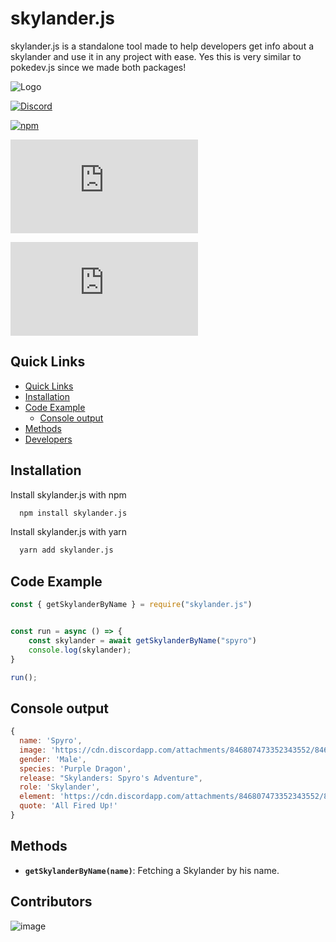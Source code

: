 
# skylander.js 


skylander.js is a standalone tool made to help developers get info about a skylander and use it in any project with ease. Yes this is very similar to pokedev.js since we made both packages!

![Logo](https://imgs.search.brave.com/_vUWxtojL6086ANvnlRNqHKJ1MkmNblTuVFlO73-JBI/rs:fit:764:341:1/g:ce/aHR0cHM6Ly92aWdu/ZXR0ZS53aWtpYS5u/b2Nvb2tpZS5uZXQv/bG9nb3BlZGlhL2lt/YWdlcy8wLzAwL1Nr/eWxhbmRlcnNfTG9n/by5wbmcvcmV2aXNp/b24vbGF0ZXN0P2Ni/PTIwMTMxMDEyMTE1/MjAz)

[![Discord](https://img.shields.io/discord/953072048576536596?color=5865F2&label=discord&logo=Discord&logoColor=red)](https://discord.gg/WNHGZhHEmD) 


[![npm](https://img.shields.io/badge/npm-skylander.js-red)](https://www.npmjs.com/package/skylander.js) 

[![size](https://img.shields.io/github/repo-size/mezotv/skylander.js?color=red&label=SIZE)](https://www.npmjs.com/package/skylander.js)

[![downloads](https://img.shields.io/npm/dt/skylander.js?color=red)](https://www.npmjs.com/package/skylander.js)

## Quick Links

  - [Quick Links](#quick-links)
  - [Installation](#installation)
  - [Code Example](#code-example)
    - [Console output](#console-output)
  - [Methods](#methods)
  - [Developers](#contributors)

## Installation

Install skylander.js with npm

```bash
  npm install skylander.js
```
Install skylander.js with yarn
```bash
  yarn add skylander.js
```
    
## Code Example

```js
const { getSkylanderByName } = require("skylander.js") 


const run = async () => {
    const skylander = await getSkylanderByName("spyro")
    console.log(skylander);
}

run();
```
## Console output

```js
{
  name: 'Spyro',
  image: 'https://cdn.discordapp.com/attachments/846807473352343552/846815877839585320/Spyro.jpg',
  gender: 'Male',
  species: 'Purple Dragon',
  release: "Skylanders: Spyro's Adventure",
  role: 'Skylander',
  element: 'https://cdn.discordapp.com/attachments/846807473352343552/846815741483286628/Magic.png',
  quote: 'All Fired Up!'
}
```
## Methods

- **`getSkylanderByName(name)`**:
Fetching a Skylander by his name.

## Contributors

![image](https://contrib.rocks/image?repo=mezotv/skylander.js)
